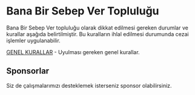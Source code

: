# Bana Bir Sebep Ver Topluluğu
Bana Bir Sebep Ver topluluğu olarak dikkat edilmesi gereken durumlar ve kurallar aşağıda belirtilmiştir. Bu kuralların ihlal edilmesi durumunda cezai işlemler uygulanabilir.

[GENEL KURALLAR](KURALLAR.md) - Uyulması gereken genel kurallar.


## Sponsorlar
Siz de çalışmalarımızı desteklemek isterseniz sponsor olabilirsiniz.
